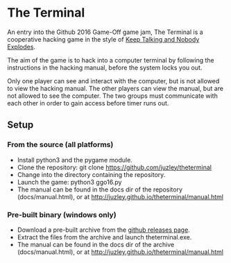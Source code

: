 # The Terminal

An entry into the Github 2016 Game-Off game jam, The Terminal is a cooperative hacking
game in the style of [Keep Talking and Nobody Explodes](http://keeptalkinggame.com).

The aim of the game is to hack into a computer terminal by following the
instructions in the hacking manual, before the system locks you out.

Only one player can see and interact with the computer, but is not allowed to
view the hacking manual. The other players can view the manual, but are not
allowed to see the computer. The two groups must communicate with each other
in order to gain access before timer runs out.

## Setup
### From the source (all platforms)
* Install python3 and the pygame module.
* Clone the repository: git clone https://github.com/juzley/theterminal
* Change into the directory containing the repository.
* Launch the game: python3 ggo16.py
* The manual can be found in the docs dir of the repository (docs/manual.html), or at http://juzley.github.io/theterminal/manual.html

### Pre-built binary (windows only)
* Download a pre-built archive from the [github releases page](https://github.com/Juzley/theterminal/releases).
* Extract the files from the archive and launch theterminal.exe.
* The manual can be found in the docs dir of the archive (docs/manual.html), or at http://juzley.github.io/theterminal/manual.html


